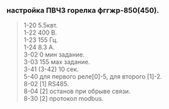 ### настройка ПВЧ3 горелка фггжр-850(450).   
> 1-20 5.5квт.    
>1-22 400 В.   
>1-23 155 Гц.   
>1-24 8.3 А.    
>3-02 0 мин задание.     
>3-03 155 мах задание.    
>3-41 (3-42) 10 сек.     
>5-40 для первого реле[0]-5, для второго [1]-2.     
>8-02 [1] RS485.    
>8-04 [2] останов при обрыве связи.  
>8-30 [2] протокол modbus.  
